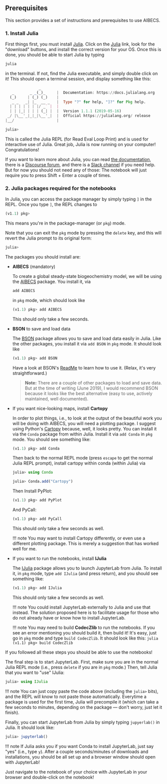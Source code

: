 ## Prerequisites

This section provides a set of instructions and prerequisites to use AIBECS.

### 1. Install Julia

First things first, you must install [Julia](https://julialang.org). Click on the [Julia](https://julialang.org) link, look for the "download" buttons, and install the correct version for your OS.
Once this is done, you should be able to start Julia by typing

```bash
julia
```

in the terminal.
If not, find the Julia executable, and simply double click on it!
This should open a terminal session, and display something like this:

```julia
               _
   _       _ _(_)_     |  Documentation: https://docs.julialang.org
  (_)     | (_) (_)    |
   _ _   _| |_  __ _   |  Type "?" for help, "]?" for Pkg help.
  | | | | | | |/ _` |  |
  | | |_| | | | (_| |  |  Version 1.1.1 (2019-05-16)
 _/ |\__'_|_|_|\__'_|  |  Official https://julialang.org/ release
|__/                   |

julia>
```

This is called the Julia REPL (for Read Eval Loop Print) and is used for interactive use of Julia.
Great job, Julia is now running on your computer! Congratulations!

If you want to learn more about Julia, you can read [the documentation](https://docs.julialang.org/en/v1/), there is a [Discourse forum](https://discourse.julialang.org/), and there is a [Slack channel](https://julialang.slack.com/messages) if you need help.
But for now you should not need any of those: The notebook will just require you to press Shift + Enter a couple of times.

### 2. Julia packages required for the notebooks

In Julia, you can access the package manager by simply typing `]` in the REPL.
Once you type `]`, the REPL changes to

```julia
(v1.1) pkg>
```

This means you're in the package-manager (or `pkg`) mode.

Note that you can exit the `pkg` mode by pressing the `delete` key, and this will revert the Julia prompt to its original form:

```julia
julia>
```

The packages you should install are:

- **AIBECS** (mandatory)

    To create a global steady-state biogeochemistry model, we will be using the [AIBECS](https://github.com/briochemc/AIBECS.jl) package.
    You install it, via

    ```julia
    add AIBECS
    ```

    in `pkg` mode, which should look like

    ```julia
    (v1.1) pkg> add AIBECS
    ```

    This should only take a few seconds.

- **BSON** to save and load data

    The [BSON](https://github.com/MikeInnes/BSON.jl) package allows you to save and load data easily in Julia.
    Like the other packages, you install it via `add BSON` in `pkg` mode.
    It should look like

    ```julia
    (v1.1) pkg> add BSON
    ```

    Have a look at BSON's [ReadMe](https://github.com/MikeInnes/BSON.jl/blob/master/README.md) to learn how to use it.
    (Relax, it's very straightforward.)

    > **Note:**
    > There are a couple of other packages to load and save data.
    > But at the time of writing (June 2019), I would recommend BSON because it looks like the best alternative (easy to use, actively maintained, well documented).

- If you want nice-looking maps, install **Cartopy**

    In order to plot things, i.e., to look at the output of the beautiful work you will be doing with AIBECS, you will need a plotting package.
    I suggest using Python's [Cartopy](https://scitools.org.uk/cartopy/docs/latest/) because, well, it looks pretty.
    You can install it via the `Conda` package from within Julia.
    Install it via `add Conda` in `pkg` mode.
    You should see something like:

    ```julia
    (v1.1) pkg> add Conda
    ```

    Then back to the normal REPL mode (press `escape` to get the normal Julia REPL prompt), install cartopy within conda (within Julia) via

    ```julia
    julia> using Conda

    julia> Conda.add("Cartopy")
    ```


    Then Install PyPlot:
    ```julia
    (v1.1) pkg> add PyPlot
    ```

    And PyCall:
    ```julia
    (v1.1) pkg> add PyCall
    ```

    This should only take a few seconds as well.

    !!! note
        You may want to install Cartopy differently, or even use a different plotting package.
        This is merely a suggestion that has worked well for me.

- If you want to run the notebooks, install **IJulia**

    The [IJulia](https://github.com/JuliaLang/IJulia.jl) package allows you to launch JupyterLab from Julia.
    To install it, in `pkg` mode, type `add IJulia` (and press return), and you should see something like:

    ```julia
    (v1.1) pkg> add IJulia
    ```

    This should only take a few seconds as well.

    !!! note
        You could install JupyterLab externally to Julia and use that instead.
        The solution proposed here is to facilitate usage for those who do not already have or know how to install JupyterLab.

    !!! note
        You may need to build **CodecZlib** to run the notebooks.
        If you see an error mentioning you should build it, then build it!
        It's easy, just go in `pkg` mode and type `build CodecZlib`.
        It should look like this:
        ```julia
        (v1.1) pkg> build CodecZlib
        ```

If you followed all these steps you should be able to use the notebooks!

The final step is to start JupyterLab.
First, make sure you are in the normal Julia REPL mode (i.e., press `delete` if you are in `pkg` mode.)
Then, tell Julia that you want to "use" IJulia:

```julia
julia> using IJulia
```

!!! note
    You can just copy paste the code above (including the `julia>` bits), and the REPL will know to not paste those automatically.
    Everytime a package is used for the first time, Julia will precompile it (which can take a few seconds to minutes, depending on the package — don't worry, just let it finish).

Finally, you can start JupyterLab from Julia by simply typing `jupyerlab()` in Julia.
It should look like:

```julia
julia> jupyterlab()
```

!!! note
    If Julia asks you if you want Conda to install JupyterLab, just say "yes" (i.e., type `y`).
    After a couple seconds/minutes of downloads and installations, you should be all set up and a browser window should open with JupyterLab!

Just navigate to the notebook of your choice with JupyterLab in your browser and double-click on the notebook!



